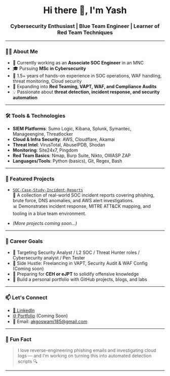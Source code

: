 <h1 align="center">Hi there 👋, I'm Yash</h1>
<h3 align="center">Cybersecurity Enthusiast | Blue Team Engineer | Learner of Red Team Techniques</h3>

---

### 👨‍💻 About Me

- 💼 Currently working as an **Associate SOC Engineer** in an MNC  
- 🎓 Pursuing **MSc in Cybersecurity**   
- 🔐 1.5+ years of hands-on experience in SOC operations, WAF handling, threat monitoring, Cloud security  
- 🌱 Expanding into **Red Teaming, VAPT, WAF, and Compliance Audits**  
- 💡 Passionate about **threat detection, incident response, and security automation**

---

### 🛠️ Tools & Technologies

- **SIEM Platforms**: Sumo Logic, Kibana, Splunk, Symantec, Manageengine, Threatlocker 
- **Cloud & Infra Security**: AWS, Cloudflare, Akamai 
- **Threat Intel**: VirusTotal, AbuseIPDB, Shodan  
- **Monitoring**: Site24x7, Pingdom  
- **Red Team Basics**: Nmap, Burp Suite, Nikto, OWASP ZAP  
- **Languages/Tools**: Python (basics), Git, Regex, Bash

---

### 📂 Featured Projects

- [`SOC-Case-Study-Incident-Reports`](https://github.com/Aditya-Sec/SOC-Case-Study-Incident-Reports)  
  📄 A collection of real-world SOC incident reports covering phishing, brute force, DNS anomalies, and AWS alert investigations.  
  📊 Demonstrates incident response, MITRE ATT&CK mapping, and tooling in a blue team environment.

- *(More projects coming soon...)*

---

### 🚀 Career Goals

- 🎯 Targeting Security Analyst / L2 SOC / Threat Hunter roles / Cybersecurity analyst / Pen Tester  
- 🎯 Side Hustle: Freelancing in VAPT, Security Audit & WAF Config (Coming soon) 
- 🎯 Preparing for **CEH or eJPT** to solidify offensive knowledge  
- 🎯 Build a personal portfolio with GitHub projects, blogs, and labs

---

### 📫 Let's Connect

- [🔗 LinkedIn]( www.linkedin.com/in/aditya-kumar-goswami)
- [🌐 Portfolio](https://yourwebsite.com) (Coming Soon)
- 📧 Email: akgoswami185@gmail.com

---

### 🧠 Fun Fact
> I love reverse-engineering phishing emails and investigating cloud logs — and I’m working on turning this into automated detection scripts 🔍

---


<!--
**Aditya-Sec/Aditya-Sec** is a ✨ _special_ ✨ repository because its `README.md` (this file) appears on your GitHub profile.

Here are some ideas to get you started:

- 🔭 I’m currently working on ...
- 🌱 I’m currently learning ...
- 👯 I’m looking to collaborate on ...
- 🤔 I’m looking for help with ...
- 💬 Ask me about ...
- 📫 How to reach me: ...
- 😄 Pronouns: ...
- ⚡ Fun fact: ...
-->
